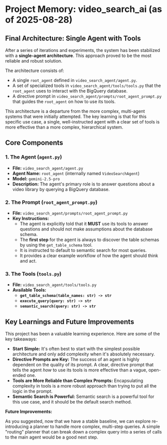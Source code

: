 # Project Memory: video_search_ai (as of 2025-08-28)

## Final Architecture: Single Agent with Tools

After a series of iterations and experiments, the system has been stabilized with a **single-agent architecture**. This approach proved to be the most reliable and robust solution.

The architecture consists of:

- A single `root_agent` defined in `video_search_agent/agent.py`.
- A set of specialized tools in `video_search_agent/tools/tools.py` that the `root_agent` uses to interact with the BigQuery database.
- A directive prompt in `video_search_agent/prompts/root_agent_prompt.py` that guides the `root_agent` on how to use its tools.

This architecture is a departure from the more complex, multi-agent systems that were initially attempted. The key learning is that for this specific use case, a single, well-instructed agent with a clear set of tools is more effective than a more complex, hierarchical system.

## Core Components

### 1. The Agent (`agent.py`)

- **File:** `video_search_agent/agent.py`
- **Agent Name:** `root_agent` (internally named `VideoSearchAgent`)
- **Model:** `gemini-2.5-pro`
- **Description:** The agent's primary role is to answer questions about a video library by querying a BigQuery database.

### 2. The Prompt (`root_agent_prompt.py`)

- **File:** `video_search_agent/prompts/root_agent_prompt.py`
- **Key Instructions:**
    - The agent is explicitly told that it **MUST** use its tools to answer questions and should not make assumptions about the database schema.
    - The **first step** for the agent is always to discover the table schemas by using the `get_table_schema` tool.
    - It is instructed to default to semantic search for most queries.
    - It provides a clear example workflow of how the agent should think and act.

### 3. The Tools (`tools.py`)

- **File:** `video_search_agent/tools/tools.py`
- **Available Tools:**
    - **`get_table_schema(table_names: str) -> str`**
    - **`execute_query(query: str) -> str`**
    - **`semantic_search(query: str) -> str`**

## Key Learnings and Future Improvements

This project has been a valuable learning experience. Here are some of the key takeaways:

- **Start Simple:** It's often best to start with the simplest possible architecture and only add complexity when it's absolutely necessary.
- **Directive Prompts are Key:** The success of an agent is highly dependent on the quality of its prompt. A clear, directive prompt that tells the agent *how* to use its tools is more effective than a vague, open-ended one.
- **Tools are More Reliable than Complex Prompts:** Encapsulating complexity in tools is a more robust approach than trying to put all the logic in the prompt.
- **Semantic Search is Powerful:** Semantic search is a powerful tool for this use case, and it should be the default search method.

**Future Improvements:**

As you suggested, now that we have a stable baseline, we can explore re-introducing a planner to handle more complex, multi-step queries. A simple "routing" planner that can break down a complex query into a series of calls to the main agent would be a good next step.
